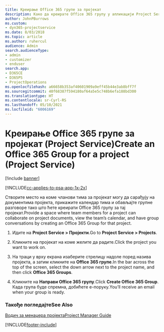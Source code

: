 ```yaml
---
title: Креирање Office 365 групе за пројекат
description: Како да креирате Office 365 групу у апликацији Project Service
author: JohnPBurrows
ms.custom:
- dyn365-projectservice
ms.date: 8/03/2018
ms.topic: article
ms.author: ruhercul
audience: Admin
search.audienceType:
- admin
- customizer
- enduser
search.app:
- D365CE
- D365PS
- ProjectOperations
ms.openlocfilehash: a66658b353af40601909a9eff45b44e3ab8bff7f
ms.sourcegitcommit: 40f68387f594180af64a5e5c748b6efa188bd300
ms.translationtype: HT
ms.contentlocale: sr-Cyrl-RS
ms.lasthandoff: 05/10/2021
ms.locfileid: "6006169"
---
```

# <a name="create-an-office-365-group-for-a-project-project-service"></a><span data-ttu-id="7fb97-103">Креирање Office 365 групе за пројекат (Project Service)</span><span class="sxs-lookup"><span data-stu-id="7fb97-103">Create an Office 365 Group for a project (Project Service)</span></span>

[!include [banner](../includes/psa-now-project-operations.md)]

[!INCLUDE[cc-applies-to-psa-app-1x-2x](../includes/cc-applies-to-psa-app-1x-2x.md)]

<span data-ttu-id="7fb97-104">Створите место на коме чланови тима за пројекат могу да сарађују на документима пројекта, прикажите календар тима и обављајте групне разговоре тако што ћете креирати Office 365 групу за тај пројекат.</span><span class="sxs-lookup"><span data-stu-id="7fb97-104">Provide a space where team members for a project can collaborate on project documents, view the team’s calendar, and have group conversations by creating an Office 365 Group for that project.</span></span>  
  
1.  <span data-ttu-id="7fb97-105">Идите на **Project Service > Пројекти**.</span><span class="sxs-lookup"><span data-stu-id="7fb97-105">Go to **Project Service > Projects**.</span></span>  
  
2.  <span data-ttu-id="7fb97-106">Кликните на пројекат на коме желите да радите.</span><span class="sxs-lookup"><span data-stu-id="7fb97-106">Click the project you want to work on.</span></span>  
  
3.  <span data-ttu-id="7fb97-107">На траци у врху екрана изаберите стрелицу надоле поред назива пројекта, а затим кликните на **Office 365 групе**.</span><span class="sxs-lookup"><span data-stu-id="7fb97-107">In the bar across the top of the screen, select the down arrow next to the project name, and then click **Office 365 Groups**.</span></span>  
  
4.  <span data-ttu-id="7fb97-108">Кликните на **Направи Office 365 групу**.</span><span class="sxs-lookup"><span data-stu-id="7fb97-108">Click **Create Office 365 Group**.</span></span> <span data-ttu-id="7fb97-109">Када група буде спремна, добићете е-поруку.</span><span class="sxs-lookup"><span data-stu-id="7fb97-109">You’ll receive an email when your group is ready.</span></span>  
  
### <a name="see-also"></a><span data-ttu-id="7fb97-110">Такође погледајте</span><span class="sxs-lookup"><span data-stu-id="7fb97-110">See Also</span></span>  
 [<span data-ttu-id="7fb97-111">Водич за менаџера пројекта</span><span class="sxs-lookup"><span data-stu-id="7fb97-111">Project Manager Guide</span></span>](../psa/project-manager-guide.md)


[!INCLUDE[footer-include](../includes/footer-banner.md)]